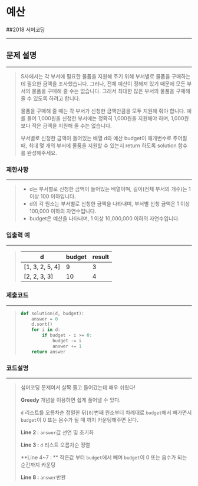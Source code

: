 # 예산

##2018 서머코딩

---



## 문제 설명

---

>S사에서는 각 부서에 필요한 물품을 지원해 주기 위해 부서별로 물품을 구매하는데 필요한 금액을 조사했습니다. 그러나, 전체 예산이 정해져 있기 때문에 모든 부서의 물품을 구매해 줄 수는 없습니다. 그래서 최대한 많은 부서의 물품을 구매해 줄 수 있도록 하려고 합니다.
>
>물품을 구매해 줄 때는 각 부서가 신청한 금액만큼을 모두 지원해 줘야 합니다. 예를 들어 1,000원을 신청한 부서에는 정확히 1,000원을 지원해야 하며, 1,000원보다 적은 금액을 지원해 줄 수는 없습니다.
>
>부서별로 신청한 금액이 들어있는 배열 d와 예산 budget이 매개변수로 주어질 때, 최대 몇 개의 부서에 물품을 지원할 수 있는지 return 하도록 solution 함수를 완성해주세요.



### 제한사항

---

>- d는 부서별로 신청한 금액이 들어있는 배열이며, 길이(전체 부서의 개수)는 1 이상 100 이하입니다.
>- d의 각 원소는 부서별로 신청한 금액을 나타내며, 부서별 신청 금액은 1 이상 100,000 이하의 자연수입니다.
>- budget은 예산을 나타내며, 1 이상 10,000,000 이하의 자연수입니다.



### 입출력 예

---

>| d               | budget | result |
>| --------------- | ------ | ------ |
>| [1, 3, 2, 5, 4] | 9      | 3      |
>| [2, 2, 3, 3]    | 10     | 4      |



### 제출코드

---

> ```python
> def solution(d, budget):
>     answer = 0
>     d.sort()
>     for i in d:
>         if budget - i >= 0:
>             budget -= i
>             answer += 1
>     return answer
> ```



### 코드설명

---

>섬머코딩 문제여서 살짝 쫄고 들어갔는데 매우 쉬웠다!
>
>**Greedy** 개념을 이용하면 쉽게 풀어낼 수 있다.
>
>`d` 리스트를 오름차순 정렬한 뒤`[0]`번째 원소부터 차례대로 `budget`에서 빼가면서 `budget`이 0 또는 음수가 될 때 까지 카운팅해주면 된다.
>
>**Line 2 :** `answer`값 선언 및 초기화
>
>**Line 3 :** `d` 리스트 오름차순 정렬
>
>**Line 4~7 : ** 작은값 부터 `budget`에서 빼며 `budget`이 0 또는 음수가 되는 순간까지 카운팅
>
>**Line 8 :** `answer`반환



